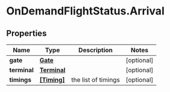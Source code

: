 # OnDemandFlightStatus.Arrival

## Properties

Name | Type | Description | Notes
------------ | ------------- | ------------- | -------------
**gate** | [**Gate**](Gate.md) |  | [optional] 
**terminal** | [**Terminal**](Terminal.md) |  | [optional] 
**timings** | [**[Timing]**](Timing.md) | the list of timings | [optional] 


